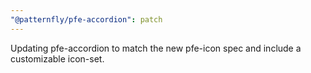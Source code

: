 ```yaml
---
"@patternfly/pfe-accordion": patch
---
```


Updating pfe-accordion to match the new pfe-icon spec and include a customizable icon-set.

